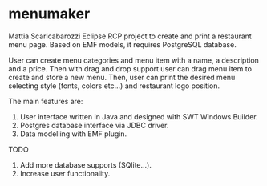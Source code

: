 menumaker
=========
Mattia Scaricabarozzi
Eclipse RCP project to create and print a restaurant menu page. Based on EMF models, it requires PostgreSQL database.

User can create menu categories and menu item with a name, a description and a price. Then with drag and drop support user can drag menu item to create and store a new menu.
Then, user can print the desired menu selecting style (fonts, colors etc...) and restaurant logo position.

The main features are:

1) User interface written in Java and designed with SWT Windows Builder.
2) Postgres database interface via JDBC driver.
3) Data modelling with EMF plugin.

TODO

1) Add more database supports (SQlite...).
2) Increase user functionality.


